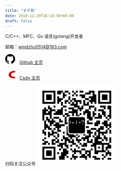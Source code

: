 ```yaml
---
title: "关于我"
date: 2018-11-29T16:18:50+08:00
draft: false
---
```


C/C++、MFC、Go 语言(golang)开发者

邮箱：windzhu0514@163.com

<svg height="32" width="32" viewBox="0 0 16 16" aria-hidden="true"><path fill-rule="evenodd" d="M8 0C3.58 0 0 3.58 0 8c0 3.54 2.29 6.53 5.47 7.59.4.07.55-.17.55-.38 0-.19-.01-.82-.01-1.49-2.01.37-2.53-.49-2.69-.94-.09-.23-.48-.94-.82-1.13-.28-.15-.68-.52-.01-.53.63-.01 1.08.58 1.23.82.72 1.21 1.87.87 2.33.66.07-.52.28-.87.51-1.07-1.78-.2-3.64-.89-3.64-3.95 0-.87.31-1.59.82-2.15-.08-.2-.36-1.02.08-2.12 0 0 .67-.21 2.2.82.64-.18 1.32-.27 2-.27.68 0 1.36.09 2 .27 1.53-1.04 2.2-.82 2.2-.82.44 1.1.16 1.92.08 2.12.51.56.82 1.27.82 2.15 0 3.07-1.87 3.75-3.65 3.95.29.25.54.73.54 1.48 0 1.07-.01 1.93-.01 2.2 0 .21.15.46.55.38A8.013 8.013 0 0 0 16 8c0-4.42-3.58-8-8-8z"></path></svg>　[Github 主页](https://github.com/windzhu0514)

<svg height="32" width="32" viewBox="0 0 1024 1024" aria-hidden="true"><path d="M1109.8678928 870.30336371c-41.10704503 14.25116203-126.26313639 23.96786342-245.23874671 23.96786342-342.13585224 0-526.8071603-160.59548129-504.97157302-372.90540663C385.78470347 268.40769434 659.36382925 126.08500985 958.9081404 126.08500985c116.00661824 0 184.32042718 9.33882968 248.31570215 24.99351522l-20.5400271 170.42014604c-42.56455024-14.33213455-142.32268451-27.50366309-223.07926938-27.50366311-176.25016686 0-325.94134993 52.49717834-343.10752238 218.57179958-15.30380469 148.50358623 89.7715245 219.48948804 288.04621451 219.48948804 69.0155707 0 170.77102691-9.8786464 217.81605614-24.15679928l-16.49140154 162.40386737z" fill="#CA0C16"></path></svg>　[Csdn 主页](https://blog.csdn.net/windzhu0514)

扫码关注公众号
![](/images/qrcode_for_gh_1cc9b31082be_258.jpg)
